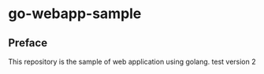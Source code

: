 # go-webapp-sample



## Preface
This repository is the sample of web application using golang.
test version 2
